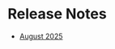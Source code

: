 # Release Notes

- [August 2025](./august-2025.md)

<!--hide_directive
```{toctree}
:maxdepth: 5
:hidden:

august-2025.md
```
hide_directive-->